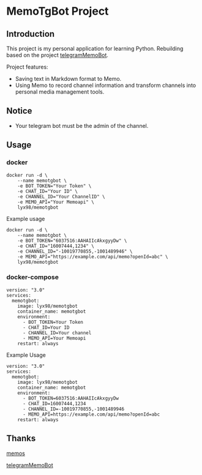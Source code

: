 # MemoTgBot Project
## Introduction
This project is my personal application for learning Python. Rebuilding based on the project [telegramMemoBot](https://github.com/qazxcdswe123/telegramMemoBot). 

Project features:
- Saving text in Markdown format to Memo.
- Using Memo to record channel information and transform channels into personal media management tools.

## Notice
- Your telegram bot must be the admin of the channel.

## Usage
### docker
    docker run -d \
        --name memotgbot \
        -e BOT_TOKEN="Your Token" \
        -e CHAT_ID="Your ID" \
        -e CHANNEL_ID="Your ChannelID" \
        -e MEMO_API="Your Memoapi" \
        lyx98/memotgbot
Example usage

    docker run -d \
        --name memotgbot \
        -e BOT_TOKEN="6037516:AAHAIIcAkxgyyDw" \
        -e CHAT_ID="16007444,1234" \
        -e CHANNEL_ID="-10019770855,-1001489946" \
        -e MEMO_API="https://example.com/api/memo?openId=abc" \
        lyx98/memotgbot
### docker-compose
    version: "3.0"
    services:
      memotgbot:
        image: lyx98/memotgbot
        container_name: memotgbot
        environment:
          - BOT_TOKEN=Your Token
          - CHAT_ID=Your ID
          - CHANNEL_ID=Your channel
          - MEMO_API=Your Memoapi
        restart: always
Example Usage

    version: "3.0"
    services:
      memotgbot:
        image: lyx98/memotgbot
        container_name: memotgbot
        environment:
          - BOT_TOKEN=6037516:AAHAIIcAkxgyyDw
          - CHAT_ID=16007444,1234
          - CHANNEL_ID=-10019770855,-1001489946
          - MEMO_API=https://example.com/api/memo?openId=abc
        restart: always

## Thanks
[memos](https://github.com/usememos/memos)

[telegramMemoBot](https://github.com/qazxcdswe123/telegramMemoBot)